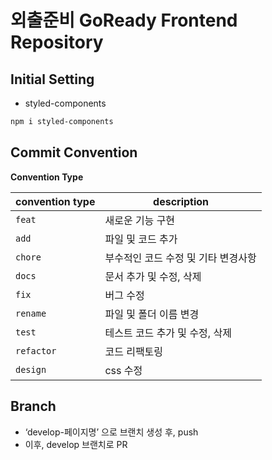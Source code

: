 # 외출준비 GoReady Frontend Repository


## Initial Setting

- styled-components

```bash
npm i styled-components
```


## Commit Convention


**Convention Type**

| convention type | description |
| --- | --- |
| `feat` | 새로운 기능 구현 |
| `add` | 파일 및 코드 추가 |
| `chore` | 부수적인 코드 수정 및 기타 변경사항 |
| `docs` | 문서 추가 및 수정, 삭제 |
| `fix` | 버그 수정 |
| `rename` | 파일 및 폴더 이름 변경 |
| `test` | 테스트 코드 추가 및 수정, 삭제 |
| `refactor` | 코드 리팩토링 |
| `design` | css 수정 |


## Branch

- ‘develop-페이지명’ 으로 브랜치 생성 후, push
- 이후, develop 브랜치로 PR
